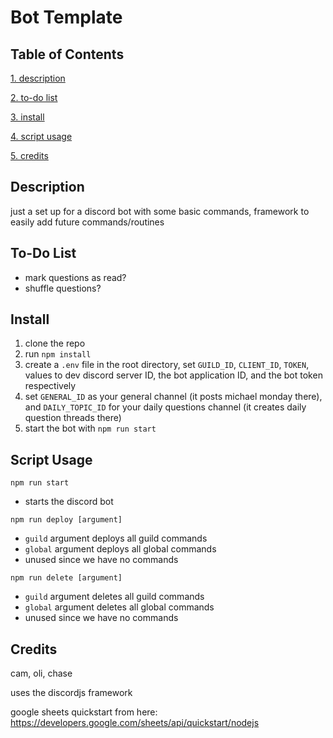 # Bot Template

## Table of Contents
[1. description](#description)

[2. to-do list](#to-do-list)

[3. install](#install)

[4. script usage](#script-usage)

[5. credits](#credits)

## Description
just a set up for a discord bot with some basic commands, framework to easily add future commands/routines

## To-Do List
- mark questions as read?
- shuffle questions?

## Install
1. clone the repo
2. run `npm install`
3. create a `.env` file in the root directory, set `GUILD_ID`, `CLIENT_ID`, `TOKEN`, values to dev discord server ID, the bot application ID, and the bot token respectively
4. set `GENERAL_ID` as your general channel (it posts michael monday there), and `DAILY_TOPIC_ID` for your daily questions channel (it creates daily question threads there)
5. start the bot with `npm run start`

## Script Usage
`npm run start`
- starts the discord bot

`npm run deploy [argument]` 
- `guild` argument deploys all guild commands
- `global` argument deploys all global commands
- unused since we have no commands

`npm run delete [argument]` 
- `guild` argument deletes all guild commands   
- `global` argument deletes all global commands
- unused since we have no commands

## Credits
cam, oli, chase

uses the discordjs framework

google sheets quickstart from here: https://developers.google.com/sheets/api/quickstart/nodejs
